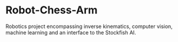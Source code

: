 # Robot-Chess-Arm
Robotics project encompassing inverse kinematics, computer vision, machine learning and an interface to the Stockfish AI.
